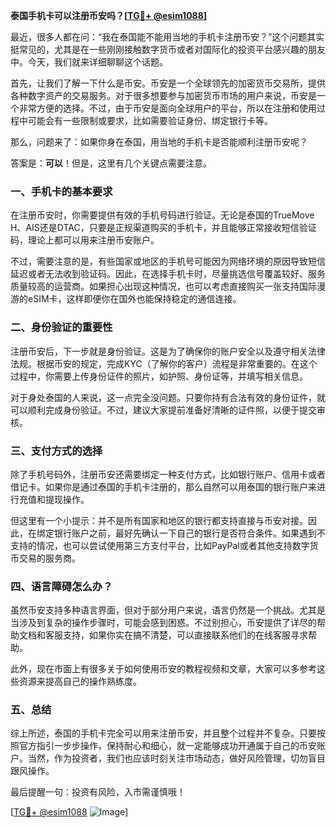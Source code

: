 **泰国手机卡可以注册币安吗？[[TG💪+ @esim1088](https://t.me/s/esim1088)]**

最近，很多人都在问：“我在泰国能不能用当地的手机卡注册币安？”这个问题其实挺常见的，尤其是在一些刚刚接触数字货币或者对国际化的投资平台感兴趣的朋友中。今天，我们就来详细聊聊这个话题。

首先，让我们了解一下什么是币安。币安是一个全球领先的加密货币交易所，提供各种数字资产的交易服务。对于很多想要参与加密货币市场的用户来说，币安是一个非常方便的选择。不过，由于币安是面向全球用户的平台，所以在注册和使用过程中可能会有一些限制或要求，比如需要验证身份、绑定银行卡等。

那么，问题来了：如果你身在泰国，用当地的手机卡是否能顺利注册币安呢？

答案是：**可以**！但是，这里有几个关键点需要注意。

### 一、手机卡的基本要求

在注册币安时，你需要提供有效的手机号码进行验证。无论是泰国的TrueMove H、AIS还是DTAC，只要是正规渠道购买的手机卡，并且能够正常接收短信验证码，理论上都可以用来注册币安账户。

不过，需要注意的是，有些国家或地区的手机号可能因为网络环境的原因导致短信延迟或者无法收到验证码。因此，在选择手机卡时，尽量挑选信号覆盖较好、服务质量较高的运营商。如果担心出现这种情况，也可以考虑直接购买一张支持国际漫游的eSIM卡，这样即便你在国外也能保持稳定的通信连接。

### 二、身份验证的重要性

注册币安后，下一步就是身份验证。这是为了确保你的账户安全以及遵守相关法律法规。根据币安的规定，完成KYC（了解你的客户）流程是非常重要的。在这个过程中，你需要上传身份证件的照片，如护照、身份证等，并填写相关信息。

对于身处泰国的人来说，这一点完全没问题。只要你持有合法有效的身份证件，就可以顺利完成身份验证。不过，建议大家提前准备好清晰的证件照，以便于提交审核。

### 三、支付方式的选择

除了手机号码外，注册币安还需要绑定一种支付方式，比如银行账户、信用卡或者借记卡。如果你是通过泰国的手机卡注册的，那么自然可以用泰国的银行账户来进行充值和提现操作。

但这里有一个小提示：并不是所有国家和地区的银行都支持直接与币安对接。因此，在绑定银行账户之前，最好先确认一下自己的银行是否符合条件。如果遇到不支持的情况，也可以尝试使用第三方支付平台，比如PayPal或者其他支持数字货币交易的服务商。

### 四、语言障碍怎么办？

虽然币安支持多种语言界面，但对于部分用户来说，语言仍然是一个挑战。尤其是当涉及到复杂的操作步骤时，可能会感到困惑。不过别担心，币安提供了详尽的帮助文档和客服支持，如果你实在搞不清楚，可以直接联系他们的在线客服寻求帮助。

此外，现在市面上有很多关于如何使用币安的教程视频和文章，大家可以多参考这些资源来提高自己的操作熟练度。

### 五、总结

综上所述，泰国的手机卡完全可以用来注册币安，并且整个过程并不复杂。只要按照官方指引一步步操作，保持耐心和细心，就一定能够成功开通属于自己的币安账户。当然，作为投资者，我们也应该时刻关注市场动态，做好风险管理，切勿盲目跟风操作。

最后提醒一句：投资有风险，入市需谨慎哦！

[[TG💪+ @esim1088](https://t.me/s/esim1088) ![Image](https://i.postimg.cc/4NQfJmqS/Snipaste-2025-05-13-00-14-12.png)]